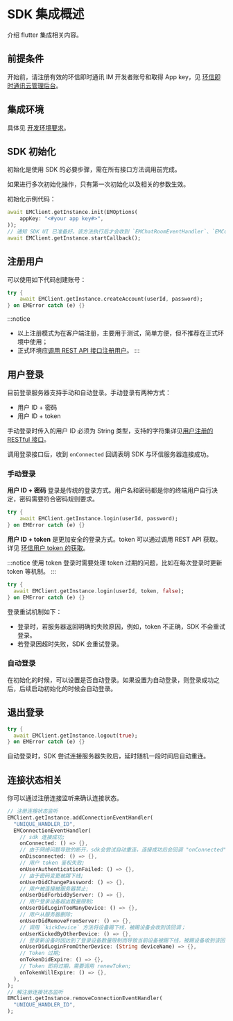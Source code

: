 # SDK 集成概述

<Toc />

介绍 flutter 集成相关内容。

## 前提条件

开始前，请注册有效的环信即时通讯 IM 开发者账号和取得 App key，见 [环信即时通讯云管理后台](https://console.easemob.com/user/login)。

## 集成环境

具体见 [开发环境要求](quickstart.html#前提条件)。

## SDK 初始化

初始化是使用 SDK 的必要步骤，需在所有接口方法调用前完成。

如果进行多次初始化操作，只有第一次初始化以及相关的参数生效。

初始化示例代码：

```dart
await EMClient.getInstance.init(EMOptions(
    appKey: "<#your app key#>",
));
// 通知 SDK UI 已准备好。该方法执行后才会收到 `EMChatRoomEventHandler`、`EMContactEventHandler` 和 `EMGroupEventHandler` 回调。
await EMClient.getInstance.startCallback();
```

## 注册用户

可以使用如下代码创建账号：

```dart
try {
    await EMClient.getInstance.createAccount(userId, password);
} on EMError catch (e) {}
```

:::notice
- 以上注册模式为在客户端注册，主要用于测试，简单方便，但不推荐在正式环境中使用；
- 正式环境应[调用 REST API 接口注册用户](/document/server-side/account_system.html#注册用户)。
:::

## 用户登录

目前登录服务器支持手动和自动登录。手动登录有两种方式：

- 用户 ID + 密码
- 用户 ID + token

手动登录时传入的用户 ID 必须为 String 类型，支持的字符集详见[用户注册的 RESTful 接口](/document/server-side/account_system.html#注册用户)。

调用登录接口后，收到 `onConnected` 回调表明 SDK 与环信服务器连接成功。

### 手动登录

**用户 ID + 密码** 登录是传统的登录方式。用户名和密码都是你的终端用户自行决定，密码需要符合密码规则要求。

```dart
try {
    await EMClient.getInstance.login(userId, password);
} on EMError catch (e) {}
```

**用户 ID + token** 是更加安全的登录方式。token 可以通过调用 REST API 获取。 详见 [环信用户 token 的获取](/document/server-side/easemob_user_token.html)。

:::notice
使用 token 登录时需要处理 token 过期的问题，比如在每次登录时更新 token 等机制。
:::

```dart
try {
  await EMClient.getInstance.login(userId, token, false);
} on EMError catch (e) {}
```

登录重试机制如下：

- 登录时，若服务器返回明确的失败原因，例如，token 不正确，SDK 不会重试登录。
- 若登录因超时失败，SDK 会重试登录。

### 自动登录

在初始化的时候，可以设置是否自动登录。如果设置为自动登录，则登录成功之后，后续启动初始化的时候会自动登录。

## 退出登录

```dart
try {
  await EMClient.getInstance.logout(true);
} on EMError catch (e) {}
```

自动登录时，SDK 尝试连接服务器失败后，延时随机一段时间后自动重连。

## 连接状态相关

你可以通过注册连接监听来确认连接状态。

```dart
// 注册连接状态监听
EMClient.getInstance.addConnectionEventHandler(
  "UNIQUE_HANDLER_ID",
  EMConnectionEventHandler(
    // sdk 连接成功;
    onConnected: () => {},
    // 由于网络问题导致的断开，sdk会尝试自动重连，连接成功后会回调 "onConnected";
    onDisconnected: () => {},
    // 用户 token 鉴权失败;
    onUserAuthenticationFailed: () => {},
    // 由于密码变更被踢下线;
    onUserDidChangePassword: () => {},
    // 用户被连接被服务器禁止;
    onUserDidForbidByServer: () => {},
    // 用户登录设备超出数量限制;
    onUserDidLoginTooManyDevice: () => {},
    // 用户从服务器删除;
    onUserDidRemoveFromServer: () => {},
    // 调用 `kickDevice` 方法将设备踢下线，被踢设备会收到该回调；
    onUserKickedByOtherDevice: () => {},
    // 登录新设备时因达到了登录设备数量限制而导致当前设备被踢下线，被踢设备收到该回调；
    onUserDidLoginFromOtherDevice: (String deviceName) => {},
    // Token 过期;
    onTokenDidExpire: () => {},
    // Token 即将过期，需要调用 renewToken;
    onTokenWillExpire: () => {},
  ),
);
// 解注册连接状态监听
EMClient.getInstance.removeConnectionEventHandler(
  "UNIQUE_HANDLER_ID",
);
```

